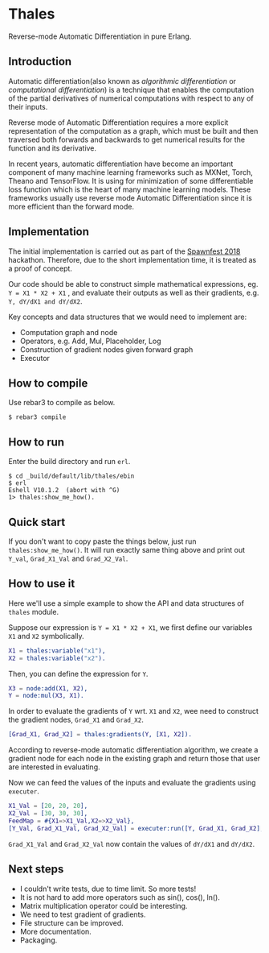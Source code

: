 # Thales

Reverse-mode Automatic Differentiation in pure Erlang.

## Introduction

Automatic differentiation(also known as _algorithmic differentiation_ or _computational differentiation_) is a technique that enables the computation of the partial derivatives of numerical computations with respect to any of their inputs.

Reverse mode of Automatic Differentiation requires a more explicit representation of the computation as a graph, which must be built and then traversed both forwards and backwards to get numerical results for the function and its derivative.

In recent years, automatic differentiation have become an important component of many machine learning frameworks such as MXNet, Torch, Theano and TensorFlow. It is using for minimization of some differentiable loss function which is the heart of many machine learning models. These frameworks usually use reverse mode Automatic Differentiation since it is more efficient than the forward mode.

## Implementation

The initial implementation is carried out as part of the [Spawnfest 2018](https://spawnfest.github.io) hackathon. Therefore, due to the short implementation time, it is treated as a proof of concept.

Our code should be able to construct simple mathematical expressions, eg. `Y = X1 * X2 + X1` , and evaluate their outputs as well as their gradients, e.g. `Y, dY/dX1 and dY/dX2`.

Key concepts and data structures that we would need to implement are:

- Computation graph and node
- Operators, e.g. Add, Mul, Placeholder, Log
- Construction of gradient nodes given forward graph
- Executor

## How to compile

Use rebar3 to compile as below.

```console
$ rebar3 compile
```

## How to run

Enter the build directory and run `erl`.

```console
$ cd _build/default/lib/thales/ebin
$ erl
Eshell V10.1.2  (abort with ^G)
1> thales:show_me_how().
```

## Quick start

If you don't want to copy paste the things below, just run `thales:show_me_how()`. It will run exactly same thing above and print out `Y_val`, `Grad_X1_Val` and `Grad_X2_Val`.

## How to use it

Here we'll use a simple example to show the API and data structures of `thales` module.

Suppose our expression is `Y = X1 * X2 + X1`, we first define our variables `X1` and `X2` symbolically.

```erlang
X1 = thales:variable("x1"),
X2 = thales:variable("x2").
```

Then, you can define the expression for `Y`.

```erlang
X3 = node:add(X1, X2),
Y = node:mul(X3, X1).
```

In order to evaluate the gradients of `Y` wrt. `X1` and `X2`, wee need to construct the gradient nodes, `Grad_X1` and `Grad_X2`.

```erlang
[Grad_X1, Grad_X2] = thales:gradients(Y, [X1, X2]).
```

According to reverse-mode automatic differentiation algorithm, we create a gradient node for each node in the existing graph and return those that user are interested in evaluating.

Now we can feed the values of the inputs and evaluate the gradients using `executer`.

```erlang
X1_Val = [20, 20, 20],
X2_Val = [30, 30, 30],
FeedMap = #{X1=>X1_Val,X2=>X2_Val},
[Y_Val, Grad_X1_Val, Grad_X2_Val] = executer:run([Y, Grad_X1, Grad_X2], FeedMap).
```

`Grad_X1_Val` and `Grad_X2_Val` now contain the values of `dY/dX1` and `dY/dX2`.

## Next steps

- I couldn't write tests, due to time limit. So more tests!
- It is not hard to add more operators such as sin(), cos(), ln().
- Matrix multiplication operator could be interesting.
- We need to test gradient of gradients.
- File structure can be improved.
- More documentation.
- Packaging.

